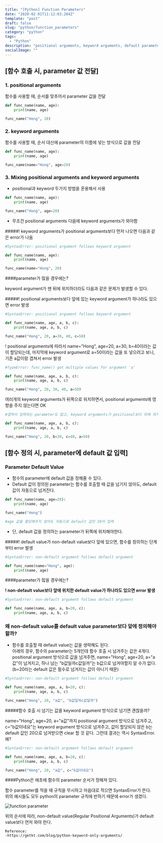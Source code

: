 ```yaml
---
title: "[Python] Function Parameters"
date: "2020-02-01T11:12:03.284Z"
template: "post"
draft: false
slug: "python/function_parameters"
category: "python"
tags:
  - "Python"
description: "positional arguments, keyword arguments, default parameter"
socialImage: ""
---
```



## [함수 호출 시, parameter 값 전달]

### **1. positional arguments**

함수를 사용할 때, 순서를 맞추어서 parameter 값을 전달
```python
def func_name(name, age):
    print(name, age)

func_name("Hong", 20)
```

### 2. keyword arguments

함수를 사용할 때, 순서 대신에 parameter의 이름에 넣는 방식으로 값을 전달

```python
def func_name(name, age):
    print(name, age)

func_name(name="Hong", age=20)
```

### 3. Mixing positional arguments and keyword arguments

* positional과 keyword 두가지 방법을 혼용해서 사용

```python
def func_name(name, age):
    print(name, age)

func_name("Hong", age=20)
```

- 무조건 positional arguments 다음에 keyword arguments가 와야함

#####! keyword arguments가 positional arguments보다 먼저 나오면 다음과 같은 error가 나옴

```python
#SyntaxError: positional argument follows keyword argument

def func_name(name, age):
    print(name, age)

func_name(name="Hong", 20)
```

####parameter가 많을 경우에는?

keyword argument가 맨 뒤에 위치하더라도 다음과 같은 문제가 발생할 수 있다.

#####! positional arguments보다 앞에 있는 keyword argument가 하나라도 있으면 error 발생

```python
#SyntaxError: positional argument follows keyword argument

def func_name(name, age, a, b, c):
    print(name, age, a, b, c)

func_name("Hong", 20, a=30, 40, c=50)
```

! positional arguments에 따라서 name="Hong", age=20, a=30, b=40이라는 값이 할당되는데, 마지막에 keyword argument로 a=50이라는 값을 또 넣으려고 보니, 기존 a값이랑 겹쳐서 error 발생

```python
#TypeError: func_name() got multiple values for argument 'a'

def func_name(name, age, a, b, c):
    print(name, age, a, b, c)

func_name("Hong", 20, 30, 40, a=50)
```

여러개의 keyword arguments가 뒤쪽으로 위치하면서, positional arguments에 영향을 주지 않는다면 OK

```python
#겹쳐서 입력되는 parameter도 없고, keyword arguments가 positional보다 뒤에 위치한다.

def func_name(name, age, a, b, c):
    print(name, age, a, b, c)

func_name("Hong", 20, b=30, c=40, a=50)
```

## [함수 정의 시, parameter에 default 값 입력]

### Parameter Default Value

* 함수의 parameter에 default 값을 정해줄 수 있다.
* Default 값이 정의된 parameter는 함수를 호출할 때 값을 넘기지 않아도, default 값이 자동으로 넘겨진다.

```python
def func_name(name, age=20):
    print(name, age)

func_name("Hong")

#age 값을 할당해주지 않아도 자동으로 default 값인 20이 입력
```

- 단, default 값을 정의하는 parameter가 뒤쪽에 위치해야한다.

#####! default value가 non-default value보다 앞에 있으면, 함수를 정의하는 단계부터 error 발생

```python
#SyntaxError: non-default argument follows default argument

def func_name(name="Hong", age):
    print(name, age)
```

####parameter가 많을 경우에는?

**! non-default value보다 앞에 위치한 default value가 하나라도 있으면 error 발생**

```python
#SyntaxError: non-default argument follows default argument

def func_name(name, age, a, b=20, c):
    print(name, age, a, b, c)
```

### 왜 non-default value를 default value parameter보다 앞에 정의해야 할까?

* 함수를 호출할 때 default value는 값을 생략해도 된다.\
아래의 경우, 함수의 parameter는 5개인데 함수 호출 시 넘겨주는 값은 4개다.\
positional argument 방식으로 값을 넘겨주면, name="Hong", age=20, a="a값"이 넘겨지고, 하나 남는 "b값일까c값일까"는 b값으로 넘겨야할지 알 수가 없다. (b=20라는 default 값은 필수로 넘겨지는 값이 아니기 때문)

```python
#SyntaxError: non-default argument follows default argument

def func_name(name, age, a, b=20, c):
    print(name, age, a, b, c)

func_name("Hong", 20, "a값", "b값일까c값일까")
```

#####함수 호출 시 넘기는 값을 keyword argument 방식으로 넘기면 괜찮을까?

name="Hong", age=20, a="a값"까지 positional argument 방식으로 넘겨주고, c="b값이네요"는 keyword argument 방식으로 넘겨주고, 값이 할당되지 않은 b는 default 값인 20으로 넘겨받으면 clear 할 것 같다. 그런데 결과는 역시 SyntaxError. 왜?

```python
#SyntaxError: non-default argument follows default argument

def func_name(name, age, a, b=20, c):
    print(name, age, a, b, c)

func_name("Hong", 20, "a값", c="b값이네요")
```

####Python은 애초에 함수의 parameter 순서가 정해져 있다.

함수 parameter를 적을 때 규칙을 무시하고 마음대로 적으면 SyntaxError가 뜬다.\
위의 예시들도 모두 python의 parameter 규칙에 반하기 때문에 error가 생겼다.

![function parameter](https://user-images.githubusercontent.com/53142539/77428148-feb98e80-6e1a-11ea-8fe1-05938da49cbc.jpg)



위의 순서에 따라, non-default value(Regular Positional Arguments)가 default value보다 먼저 와야 한다.

```
Reference:
-https://getkt.com/blog/python-keyword-only-arguments/
```